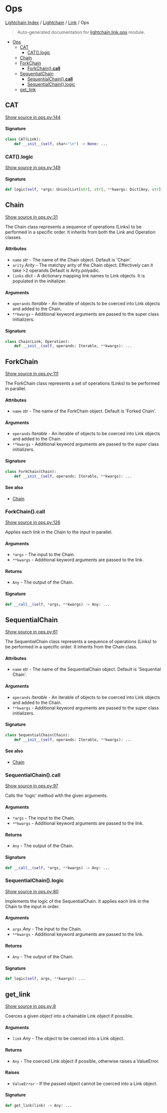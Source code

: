 # Ops

[Lightchain Index](../../README.md#lightchain-index) /
[Lightchain](../index.md#lightchain) /
[Link](./index.md#link) /
Ops

> Auto-generated documentation for [lightchain.link.ops](../../../lightchain/link/ops.py) module.

- [Ops](#ops)
  - [CAT](#cat)
    - [CAT().logic](#cat()logic)
  - [Chain](#chain)
  - [ForkChain](#forkchain)
    - [ForkChain().__call__](#forkchain()__call__)
  - [SequentialChain](#sequentialchain)
    - [SequentialChain().__call__](#sequentialchain()__call__)
    - [SequentialChain().logic](#sequentialchain()logic)
  - [get_link](#get_link)

## CAT

[Show source in ops.py:144](../../../lightchain/link/ops.py#L144)

#### Signature

```python
class CAT(Link):
    def __init__(self, char="\n") -> None: ...
```

### CAT().logic

[Show source in ops.py:149](../../../lightchain/link/ops.py#L149)

#### Signature

```python
def logic(self, *args: Union[List[str], str], **kwargs: Dict[Any, str]) -> Any: ...
```



## Chain

[Show source in ops.py:31](../../../lightchain/link/ops.py#L31)

The Chain class represents a sequence of operations (Links) to be performed in a specific order.
It inherits from both the Link and Operation classes.

#### Attributes

- `name` *str* - The name of the Chain object. Default is 'Chain'.
- `arity` *Arity* - The matchpy arity of the Chain object. Effectively can it take >2 operands Default is Arity.polyadic.
- `links` *dict* - A dictionary mapping link names to Link objects. It is populated in the initializer.

#### Arguments

- `operands` *Iterable* - An iterable of objects to be coerced into Link objects and added to the Chain.
- `**kwargs` - Additional keyword arguments are passed to the super class initializers.

#### Signature

```python
class Chain(Link, Operation):
    def __init__(self, operands: Iterable, **kwargs): ...
```



## ForkChain

[Show source in ops.py:111](../../../lightchain/link/ops.py#L111)

The ForkChain class represents a set of operations (Links) to be performed in parallel.

#### Attributes

- `name` *str* - The name of the ForkChain object. Default is 'Forked Chain'.

#### Arguments

- `operands` *Iterable* - An iterable of objects to be coerced into Link objects and added to the Chain.
- `**kwargs` - Additional keyword arguments are passed to the super class initializers.

#### Signature

```python
class ForkChain(Chain):
    def __init__(self, operands: Iterable, **kwargs): ...
```

#### See also

- [Chain](#chain)

### ForkChain().__call__

[Show source in ops.py:126](../../../lightchain/link/ops.py#L126)

Applies each link in the Chain to the input in parallel.

#### Arguments

- `*args` - The input to the Chain.
- `**kwargs` - Additional keyword arguments are passed to the link.

#### Returns

- `Any` - The output of the Chain.

#### Signature

```python
def __call__(self, *args, **kwargs) -> Any: ...
```



## SequentialChain

[Show source in ops.py:61](../../../lightchain/link/ops.py#L61)

The SequentialChain class represents a sequence of operations (Links) to be performed in a specific order.
It inherits from the Chain class.

#### Attributes

- `name` *str* - The name of the SequentialChain object. Default is 'Sequential Chain'.

#### Arguments

- `operands` *Iterable* - An iterable of objects to be coerced into Link objects and added to the Chain.
- `**kwargs` - Additional keyword arguments are passed to the super class initializers.

#### Signature

```python
class SequentialChain(Chain):
    def __init__(self, operands: Iterable, **kwargs): ...
```

#### See also

- [Chain](#chain)

### SequentialChain().__call__

[Show source in ops.py:97](../../../lightchain/link/ops.py#L97)

Calls the 'logic' method with the given arguments.

#### Arguments

- `*args` - The input to the Chain.
- `**kwargs` - Additional keyword arguments are passed to the link.

#### Returns

- `Any` - The output of the Chain.

#### Signature

```python
def __call__(self, *args, **kwargs) -> Any: ...
```

### SequentialChain().logic

[Show source in ops.py:80](../../../lightchain/link/ops.py#L80)

Implements the logic of the SequentialChain. It applies each link in the Chain to the input in order.

#### Arguments

- `args` *Any* - The input to the Chain.
- `**kwargs` - Additional keyword arguments are passed to the link.

#### Returns

- `Any` - The output of the Chain.

#### Signature

```python
def logic(self, args, **kwargs): ...
```



## get_link

[Show source in ops.py:8](../../../lightchain/link/ops.py#L8)

Coerces a given object into a chainable Link object if possible.

#### Arguments

- `link` *Any* - The object to be coerced into a Link object.

#### Returns

- `Any` - The coerced Link object if possible, otherwise raises a ValueError.

#### Raises

- `ValueError` - If the passed object cannot be coerced into a Link object.

#### Signature

```python
def get_link(link) -> Any: ...
```